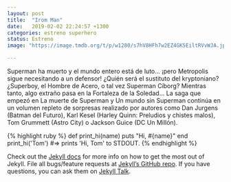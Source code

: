```yaml
---
layout: post
title:  "Irom Man"
date:   2019-02-02 22:24:57 +1300
categories: estreno superhero
status: Estreno
image: "https://image.tmdb.org/t/p/w1280/s7hV8HFh7w2EZ4GK5EiltRVvWJA.jpg"

---
```

Superman ha muerto y el mundo entero está de luto... ¡pero Metropolis sigue necesitando a un defensor! ¿Quién será el sustituto del kryptoniano? ¿Superboy, el Hombre de Acero, o tal vez Superman Cíborg? Mientras tanto, algo extraño pasa en la Fortaleza de la Soledad... La saga que empezó en La muerte de Superman y Un mundo sin Superman continúa en un volumen repleto de sorpresas realizado por autores como Dan Jurgens (Batman del Futuro), Karl Kesel (Harley Quinn: Preludios y chistes malos), Tom Grummett (Astro City) o Jackson Guice (DC Un Millón).

{% highlight ruby %}
def print_hi(name)
  puts "Hi, #{name}"
end
print_hi('Tom')
#=> prints 'Hi, Tom' to STDOUT.
{% endhighlight %}

Check out the [Jekyll docs][jekyll-docs] for more info on how to get the most out of Jekyll. File all bugs/feature requests at [Jekyll’s GitHub repo][jekyll-gh]. If you have questions, you can ask them on [Jekyll Talk][jekyll-talk].

[jekyll-docs]: https://jekyllrb.com/docs/home
[jekyll-gh]:   https://github.com/jekyll/jekyll
[jekyll-talk]: https://talk.jekyllrb.com/
